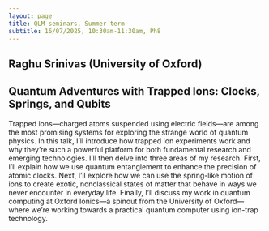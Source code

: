 ```yaml
---
layout: page
title: QLM seminars, Summer term
subtitle: 16/07/2025, 10:30am-11:30am, Ph8
---
```


## Raghu Srinivas (University of Oxford)

## Quantum Adventures with Trapped Ions: Clocks, Springs, and Qubits

Trapped ions—charged atoms suspended using electric fields—are among the most promising systems for exploring the strange world of quantum physics. In this talk, I’ll introduce how trapped ion experiments work and why they’re such a powerful platform for both fundamental research and emerging technologies. I’ll then delve into three areas of my research. First, I’ll explain how we use quantum entanglement to enhance the precision of atomic clocks. Next, I’ll explore how we can use the spring-like motion of ions to create exotic, nonclassical states of matter that behave in ways we never encounter in everyday life. Finally, I’ll discuss my work in quantum computing at Oxford Ionics—a spinout from the University of Oxford—where we’re working towards a practical quantum computer using ion-trap technology.






